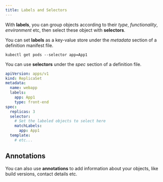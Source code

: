 ```yaml
---
title: Labels and Selectors
---
```


With **labels**, you can group objects according to their _type_, _functionality_, _environment_ etc, then select these 
object with **selectors**.

You can set **labels** as a key-value store under the _metadata_ section of a definition manifest file.

```shell type="Select pods with a defined label"
kubectl get pods --selector app=App1
```

You can use **selectors** under the _spec_ section of a definition file.

```yaml
apiVersion: apps/v1
kind: ReplicaSet
metadata:
  name: webapp
  labels: 
    app: App1
    type: front-end
spec:
  replicas: 3
  selector:
    # Set the labeled objects to select here
    matchLabels:
      app: App1
  template:
    # etc...
```

## Annotations

You can also use **annotations** to add information about your objects, like build versions, contact details etc.
